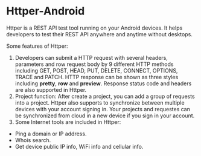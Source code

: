 # Httper-Android

Httper is a REST API test tool running on your Android devices. It helps developers to test their REST API anywhere and anytime without desktops.

Some features of Httper: 

1. Developers can submit a HTTP request with several headers, parameters and row request body by 9 different HTTP methods including GET, POST, HEAD, PUT, DELETE, CONNECT, OPTIONS, TRACE and PATCH. HTTP response can be shown as three styles including **pretty**, **row** and **preview**. Response status code and headers are also supported in Httper.
2. Project function: After create a project, you can add a group of requests into a project. Httper also supports to synchronize between multiple devices with your account signing in. Your projects and requestes can be synchronized from cloud in a new device if you sign in your account.
3. Some Internet tools are included in Httper:

- Ping a domain or IP address.
- Whois search.
- Get device public IP info, WiFi info and cellular info.

